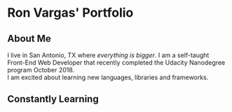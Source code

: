 # Ron Vargas' Portfolio

## About Me
I live in San Antonio, TX where *everything is bigger*. 
I am a self-taught Front-End Web Developer that recently completed the Udacity Nanodegree program October 2018.  
I am excited about learning new languages, libraries and frameworks.  

## Constantly Learning

